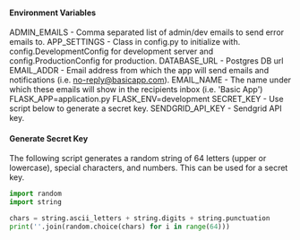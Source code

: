 #### Environment Variables

ADMIN_EMAILS - Comma separated list of admin/dev emails to send error emails to.
APP_SETTINGS - Class in config.py to initialize with. config.DevelopmentConfig for development server and config.ProductionConfig for production.
DATABASE_URL - Postgres DB url
EMAIL_ADDR - Email address from which the app will send emails and notifications (i.e. no-reply@basicapp.com).
EMAIL_NAME - The name under which these emails will show in the recipients inbox (i.e. 'Basic App')
FLASK_APP=application.py
FLASK_ENV=development
SECRET_KEY - Use script below to generate a secret key.
SENDGRID_API_KEY - Sendgrid API key.

#### Generate Secret Key

The following script generates a random string of 64 letters (upper or lowercase), special characters, and numbers. This can be used for a secret key.

```python
import random
import string

chars = string.ascii_letters + string.digits + string.punctuation
print(''.join(random.choice(chars) for i in range(64)))
```